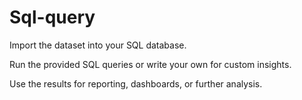 # Sql-query
Import the dataset into your SQL database.

Run the provided SQL queries or write your own for custom insights.

Use the results for reporting, dashboards, or further analysis.

